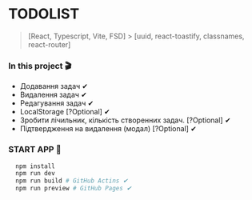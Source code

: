 # TODOLIST

> [React, Typescript, Vite, FSD] > [uuid, react-toastify, classnames, react-router]

### In this project 🎬

- Додавання задач ✔
- Видалення задач ✔
- Редагування задач ✔
- LocalStorage [?Optional] ✔
- Зробити лічильник, кількість створенних задач. [?Optional] ✔
- Підтвердження на видалення (модал) [?Optional] ✔

### START APP 🚀

```bash
  npm install
  npm run dev
  npm run build # GitHub Actins ✔
  npm run preview # GitHub Pages ✔
```
